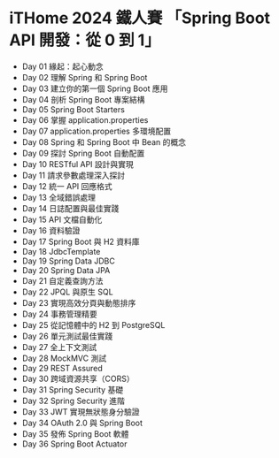 # iTHome 2024 鐵人賽 「Spring Boot API 開發：從 0 到 1」

- Day 01 緣起：起心動念
- Day 02 理解 Spring 和 Spring Boot
- Day 03 建立你的第一個 Spring Boot 應用
- Day 04 剖析 Spring Boot 專案結構
- Day 05 Spring Boot Starters
- Day 06 掌握 application.properties
- Day 07 application.properties 多環境配置
- Day 08 Spring 和 Spring Boot 中 Bean 的概念
- Day 09 探討 Spring Boot 自動配置
- Day 10 RESTful API 設計與實現
- Day 11 請求參數處理深入探討
- Day 12 統一 API 回應格式
- Day 13 全域錯誤處理
- Day 14 日誌配置與最佳實踐
- Day 15 API 文檔自動化
- Day 16 資料驗證
- Day 17 Spring Boot 與 H2 資料庫
- Day 18 JdbcTemplate
- Day 19 Spring Data JDBC
- Day 20 Spring Data JPA
- Day 21 自定義查詢方法
- Day 22 JPQL 與原生 SQL
- Day 23 實現高效分頁與動態排序
- Day 24 事務管理精要
- Day 25 從記憶體中的 H2 到 PostgreSQL
- Day 26 單元測試最佳實踐
- Day 27 全上下文測試
- Day 28 MockMVC 測試
- Day 29 REST Assured
- Day 30 跨域資源共享（CORS）
- Day 31 Spring Security 基礎
- Day 32 Spring Security 進階
- Day 33 JWT 實現無狀態身分驗證
- Day 34 OAuth 2.0 與 Spring Boot
- Day 35 發佈 Spring Boot 軟體
- Day 36 Spring Boot Actuator
